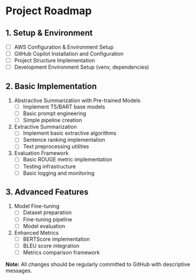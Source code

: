 # Project Roadmap

## 1. Setup & Environment
- [ ] AWS Configuration & Environment Setup
- [ ] GitHub Copilot Installation and Configuration
- [ ] Project Structure Implementation
- [ ] Development Environment Setup (venv, dependencies)

## 2. Basic Implementation
1. Abstractive Summarization with Pre-trained Models
    - [ ] Implement T5/BART base models
    - [ ] Basic prompt engineering
    - [ ] Simple pipeline creation

2. Extractive Summarization
    - [ ] Implement basic extractive algorithms
    - [ ] Sentence ranking implementation
    - [ ] Text preprocessing utilities

3. Evaluation Framework
    - [ ] Basic ROUGE metric implementation
    - [ ] Testing infrastructure
    - [ ] Basic logging and monitoring

## 3. Advanced Features
1. Model Fine-tuning
    - [ ] Dataset preparation
    - [ ] Fine-tuning pipeline
    - [ ] Model evaluation

2. Enhanced Metrics
    - [ ] BERTScore implementation
    - [ ] BLEU score integration
    - [ ] Metrics comparison framework

**Note:** All changes should be regularly committed to GitHub with descriptive messages.


